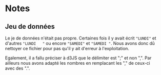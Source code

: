 # Notes

## Jeu de données
Le je de données n'était pas propre. Certaines fois il y avait écrit `"LUNDI"` et d'autres `"LUNDI   "` ou encore `"SAMEDI"` et `"SAMEDI "`. Nous avons donc dû nettoyer ce fichier pour pas qu'il y ait d'erreur à l'exploitation.

Egalement, il a fallu préciser à d3JS que le délimiter est ";" et non ",". Par ailleurs nous avons adapté les nombres en remplacant les "," de ceux-ci avec des ".".